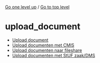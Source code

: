 <!-- generated by markdown-notes-tree -->

<!-- upward navigation links generated by markdown-notes-tree start here -->

[Go one level up](../SUMMARY.md) / [Go to top level](../../../SUMMARY.md)

<!-- upward navigation links generated by markdown-notes-tree end here -->

# upload_document

<!-- optional markdown-notes-tree directory description starts here -->

<!-- optional markdown-notes-tree directory description ends here -->

- [Upload document](README.md)
- [Upload documenten met CMIS](upload_met_cmis.md)
- [Upload documenten naar fileshare](upload_naar_fileshare.md)
- [Upload documenten met StUF zaak/DMS](upload_naar_stuf_zaak_dms.md)
